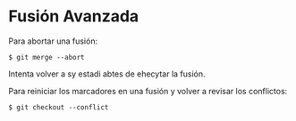# Fusión Avanzada

Para abortar una fusión:

```
$ git merge --abort
```

Intenta volver a sy estadi abtes de ehecytar la fusión.

Para reiniciar los marcadores en una fusión y volver a revisar los conflictos:

```
$ git checkout --conflict
```